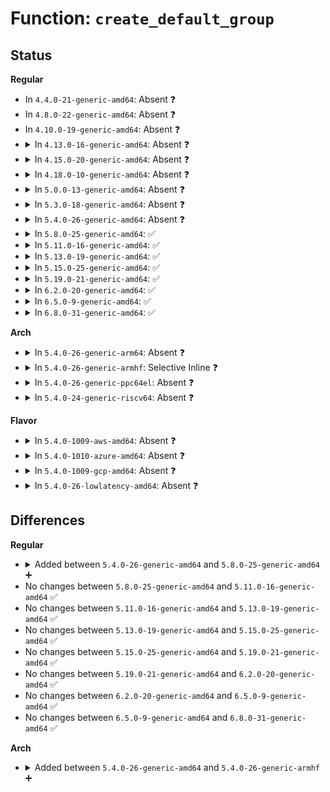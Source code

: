 # Function: <code>create_default_group</code>

## Status
<b>Regular</b>
<ul>
<li>
In <code>4.4.0-21-generic-amd64</code>: Absent ❓
</li>
<li>
In <code>4.8.0-22-generic-amd64</code>: Absent ❓
</li>
<li>
In <code>4.10.0-19-generic-amd64</code>: Absent ❓
</li>
<li>
<details>
<summary>In <code>4.13.0-16-generic-amd64</code>: Absent ❓</summary>

```json
{
  "name": "create_default_group",
  "collision_type": "Unique Static",
  "inline_type": "Selective",
  "funcs": [
    {
      "addr": 18446744071581861200,
      "name": "create_default_group",
      "external": false,
      "loc": "fs/configfs/dir.c:664",
      "file": "fs/configfs/dir.c",
      "inline": "not declared, inlined",
      "caller_inline": [],
      "caller_func": [
        "fs/configfs/dir.c:configfs_register_group"
      ]
    }
  ],
  "symbols": [
    {
      "addr": 18446744071581861200,
      "name": "create_default_group.isra.29",
      "section": ".text",
      "bind": "STB_LOCAL",
      "size": 143
    }
  ]
}
```
</details>
</li>
<li>
<details>
<summary>In <code>4.15.0-20-generic-amd64</code>: Absent ❓</summary>

```json
{
  "name": "create_default_group",
  "collision_type": "Unique Static",
  "inline_type": "Selective",
  "funcs": [
    {
      "addr": 18446744071582011088,
      "name": "create_default_group",
      "external": false,
      "loc": "fs/configfs/dir.c:664",
      "file": "fs/configfs/dir.c",
      "inline": "not declared, inlined",
      "caller_inline": [],
      "caller_func": [
        "fs/configfs/dir.c:configfs_register_group"
      ]
    }
  ],
  "symbols": [
    {
      "addr": 18446744071582011088,
      "name": "create_default_group.isra.29",
      "section": ".text",
      "bind": "STB_LOCAL",
      "size": 143
    }
  ]
}
```
</details>
</li>
<li>
<details>
<summary>In <code>4.18.0-10-generic-amd64</code>: Absent ❓</summary>

```json
{
  "name": "create_default_group",
  "collision_type": "Unique Static",
  "inline_type": "Selective",
  "funcs": [
    {
      "addr": 18446744071582199888,
      "name": "create_default_group",
      "external": false,
      "loc": "fs/configfs/dir.c:664",
      "file": "fs/configfs/dir.c",
      "inline": "not declared, inlined",
      "caller_inline": [],
      "caller_func": [
        "fs/configfs/dir.c:configfs_register_group"
      ]
    }
  ],
  "symbols": [
    {
      "addr": 18446744071582199888,
      "name": "create_default_group.isra.33",
      "section": ".text",
      "bind": "STB_LOCAL",
      "size": 143
    }
  ]
}
```
</details>
</li>
<li>
<details>
<summary>In <code>5.0.0-13-generic-amd64</code>: Absent ❓</summary>

```json
{
  "name": "create_default_group",
  "collision_type": "Unique Static",
  "inline_type": "Selective",
  "funcs": [
    {
      "addr": 18446744071582295104,
      "name": "create_default_group",
      "external": false,
      "loc": "fs/configfs/dir.c:664",
      "file": "fs/configfs/dir.c",
      "inline": "not declared, inlined",
      "caller_inline": [],
      "caller_func": [
        "fs/configfs/dir.c:configfs_register_group"
      ]
    }
  ],
  "symbols": [
    {
      "addr": 18446744071582295104,
      "name": "create_default_group.isra.33",
      "section": ".text",
      "bind": "STB_LOCAL",
      "size": 143
    }
  ]
}
```
</details>
</li>
<li>
<details>
<summary>In <code>5.3.0-18-generic-amd64</code>: Absent ❓</summary>

```json
{
  "name": "create_default_group",
  "collision_type": "Unique Static",
  "inline_type": "Selective",
  "funcs": [
    {
      "addr": 18446744071582460928,
      "name": "create_default_group",
      "external": false,
      "loc": "fs/configfs/dir.c:681",
      "file": "fs/configfs/dir.c",
      "inline": "not declared, inlined",
      "caller_inline": [],
      "caller_func": [
        "fs/configfs/dir.c:configfs_register_group"
      ]
    }
  ],
  "symbols": [
    {
      "addr": 18446744071582460928,
      "name": "create_default_group.isra.0",
      "section": ".text",
      "bind": "STB_LOCAL",
      "size": 151
    }
  ]
}
```
</details>
</li>
<li>
<details>
<summary>In <code>5.4.0-26-generic-amd64</code>: Absent ❓</summary>

```json
{
  "name": "create_default_group",
  "collision_type": "Unique Static",
  "inline_type": "Selective",
  "funcs": [
    {
      "addr": 18446744071582560256,
      "name": "create_default_group",
      "external": false,
      "loc": "fs/configfs/dir.c:676",
      "file": "fs/configfs/dir.c",
      "inline": "not declared, inlined",
      "caller_inline": [],
      "caller_func": [
        "fs/configfs/dir.c:configfs_register_group"
      ]
    }
  ],
  "symbols": [
    {
      "addr": 18446744071582560256,
      "name": "create_default_group.isra.0",
      "section": ".text",
      "bind": "STB_LOCAL",
      "size": 151
    }
  ]
}
```
</details>
</li>
<li>
<details>
<summary>In <code>5.8.0-25-generic-amd64</code>: ✅</summary>

```c
int create_default_group(struct config_group * parent_group, struct config_group * group, struct configfs_fragment * frag)
```

```json
{
  "name": "create_default_group",
  "collision_type": "Unique Static",
  "inline_type": "No",
  "funcs": [
    {
      "addr": 18446744071582867360,
      "name": "create_default_group",
      "external": false,
      "loc": "fs/configfs/dir.c:676",
      "file": "fs/configfs/dir.c",
      "inline": "seen, unknown",
      "caller_inline": [],
      "caller_func": [
        "fs/configfs/dir.c:configfs_register_group"
      ]
    }
  ],
  "symbols": [
    {
      "addr": 18446744071582867360,
      "name": "create_default_group",
      "section": ".text",
      "bind": "STB_LOCAL",
      "size": 210
    }
  ]
}
```
</details>
</li>
<li>
<details>
<summary>In <code>5.11.0-16-generic-amd64</code>: ✅</summary>

```c
int create_default_group(struct config_group * parent_group, struct config_group * group, struct configfs_fragment * frag)
```

```json
{
  "name": "create_default_group",
  "collision_type": "Unique Static",
  "inline_type": "No",
  "funcs": [
    {
      "addr": 18446744071582940272,
      "name": "create_default_group",
      "external": false,
      "loc": "fs/configfs/dir.c:677",
      "file": "fs/configfs/dir.c",
      "inline": "seen, unknown",
      "caller_inline": [],
      "caller_func": [
        "fs/configfs/dir.c:configfs_register_group"
      ]
    }
  ],
  "symbols": [
    {
      "addr": 18446744071582940272,
      "name": "create_default_group",
      "section": ".text",
      "bind": "STB_LOCAL",
      "size": 210
    }
  ]
}
```
</details>
</li>
<li>
<details>
<summary>In <code>5.13.0-19-generic-amd64</code>: ✅</summary>

```c
int create_default_group(struct config_group * parent_group, struct config_group * group, struct configfs_fragment * frag)
```

```json
{
  "name": "create_default_group",
  "collision_type": "Unique Static",
  "inline_type": "No",
  "funcs": [
    {
      "addr": 18446744071582970176,
      "name": "create_default_group",
      "external": false,
      "loc": "fs/configfs/dir.c:675",
      "file": "fs/configfs/dir.c",
      "inline": "seen, unknown",
      "caller_inline": [],
      "caller_func": [
        "fs/configfs/dir.c:configfs_register_group"
      ]
    }
  ],
  "symbols": [
    {
      "addr": 18446744071582970176,
      "name": "create_default_group",
      "section": ".text",
      "bind": "STB_LOCAL",
      "size": 155
    }
  ]
}
```
</details>
</li>
<li>
<details>
<summary>In <code>5.15.0-25-generic-amd64</code>: ✅</summary>

```c
int create_default_group(struct config_group * parent_group, struct config_group * group, struct configfs_fragment * frag)
```

```json
{
  "name": "create_default_group",
  "collision_type": "Unique Static",
  "inline_type": "No",
  "funcs": [
    {
      "addr": 18446744071583305776,
      "name": "create_default_group",
      "external": false,
      "loc": "fs/configfs/dir.c:658",
      "file": "fs/configfs/dir.c",
      "inline": "seen, unknown",
      "caller_inline": [],
      "caller_func": [
        "fs/configfs/dir.c:configfs_register_group"
      ]
    }
  ],
  "symbols": [
    {
      "addr": 18446744071583305776,
      "name": "create_default_group",
      "section": ".text",
      "bind": "STB_LOCAL",
      "size": 155
    }
  ]
}
```
</details>
</li>
<li>
<details>
<summary>In <code>5.19.0-21-generic-amd64</code>: ✅</summary>

```c
int create_default_group(struct config_group * parent_group, struct config_group * group, struct configfs_fragment * frag)
```

```json
{
  "name": "create_default_group",
  "collision_type": "Unique Static",
  "inline_type": "No",
  "funcs": [
    {
      "addr": 18446744071583812528,
      "name": "create_default_group",
      "external": false,
      "loc": "fs/configfs/dir.c:658",
      "file": "fs/configfs/dir.c",
      "inline": "seen, unknown",
      "caller_inline": [],
      "caller_func": [
        "fs/configfs/dir.c:configfs_register_group"
      ]
    }
  ],
  "symbols": [
    {
      "addr": 18446744071583812528,
      "name": "create_default_group",
      "section": ".text",
      "bind": "STB_LOCAL",
      "size": 174
    }
  ]
}
```
</details>
</li>
<li>
<details>
<summary>In <code>6.2.0-20-generic-amd64</code>: ✅</summary>

```c
int create_default_group(struct config_group * parent_group, struct config_group * group, struct configfs_fragment * frag)
```

```json
{
  "name": "create_default_group",
  "collision_type": "Unique Static",
  "inline_type": "No",
  "funcs": [
    {
      "addr": 18446744071584433952,
      "name": "create_default_group",
      "external": false,
      "loc": "fs/configfs/dir.c:660",
      "file": "fs/configfs/dir.c",
      "inline": "seen, unknown",
      "caller_inline": [],
      "caller_func": [
        "fs/configfs/dir.c:configfs_register_group"
      ]
    }
  ],
  "symbols": [
    {
      "addr": 18446744071584433952,
      "name": "create_default_group",
      "section": ".text",
      "bind": "STB_LOCAL",
      "size": 174
    }
  ]
}
```
</details>
</li>
<li>
<details>
<summary>In <code>6.5.0-9-generic-amd64</code>: ✅</summary>

```c
int create_default_group(struct config_group * parent_group, struct config_group * group, struct configfs_fragment * frag)
```

```json
{
  "name": "create_default_group",
  "collision_type": "Unique Static",
  "inline_type": "No",
  "funcs": [
    {
      "addr": 18446744071584662688,
      "name": "create_default_group",
      "external": false,
      "loc": "fs/configfs/dir.c:660",
      "file": "fs/configfs/dir.c",
      "inline": "seen, unknown",
      "caller_inline": [],
      "caller_func": [
        "fs/configfs/dir.c:configfs_register_group"
      ]
    }
  ],
  "symbols": [
    {
      "addr": 18446744071584662688,
      "name": "create_default_group",
      "section": ".text",
      "bind": "STB_LOCAL",
      "size": 174
    }
  ]
}
```
</details>
</li>
<li>
<details>
<summary>In <code>6.8.0-31-generic-amd64</code>: ✅</summary>

```c
int create_default_group(struct config_group * parent_group, struct config_group * group, struct configfs_fragment * frag)
```

```json
{
  "name": "create_default_group",
  "collision_type": "Unique Static",
  "inline_type": "No",
  "funcs": [
    {
      "addr": 18446744071584895376,
      "name": "create_default_group",
      "external": false,
      "loc": "fs/configfs/dir.c:660",
      "file": "fs/configfs/dir.c",
      "inline": "seen, unknown",
      "caller_inline": [],
      "caller_func": [
        "fs/configfs/dir.c:configfs_register_group"
      ]
    }
  ],
  "symbols": [
    {
      "addr": 18446744071584895376,
      "name": "create_default_group",
      "section": ".text",
      "bind": "STB_LOCAL",
      "size": 177
    }
  ]
}
```
</details>
</li>
</ul>
<b>Arch</b>
<ul>
<li>
<details>
<summary>In <code>5.4.0-26-generic-arm64</code>: Absent ❓</summary>

```json
{
  "name": "create_default_group",
  "collision_type": "Unique Static",
  "inline_type": "Selective",
  "funcs": [
    {
      "addr": 18446603336494203032,
      "name": "create_default_group",
      "external": false,
      "loc": "fs/configfs/dir.c:676",
      "file": "fs/configfs/dir.c",
      "inline": "not declared, inlined",
      "caller_inline": [],
      "caller_func": [
        "fs/configfs/dir.c:configfs_register_group"
      ]
    }
  ],
  "symbols": [
    {
      "addr": 18446603336494203032,
      "name": "create_default_group.isra.0",
      "section": ".text",
      "bind": "STB_LOCAL",
      "size": 196
    }
  ]
}
```
</details>
</li>
<li>
<details>
<summary>In <code>5.4.0-26-generic-armhf</code>: Selective Inline ❓</summary>

```c
int create_default_group(struct config_group * parent_group, struct config_group * group, struct configfs_fragment * frag)
```

```json
{
  "name": "create_default_group",
  "collision_type": "Unique Static",
  "inline_type": "Selective",
  "funcs": [
    {
      "addr": 3227636416,
      "name": "create_default_group",
      "external": false,
      "loc": "fs/configfs/dir.c:676",
      "file": "fs/configfs/dir.c",
      "inline": "not declared, inlined",
      "caller_inline": [],
      "caller_func": [
        "fs/configfs/dir.c:configfs_register_group"
      ]
    }
  ],
  "symbols": [
    {
      "addr": 3227636416,
      "name": "create_default_group",
      "section": ".text",
      "bind": "STB_LOCAL",
      "size": 172
    }
  ]
}
```
</details>
</li>
<li>
<details>
<summary>In <code>5.4.0-26-generic-ppc64el</code>: Absent ❓</summary>

```json
{
  "name": "create_default_group",
  "collision_type": "Unique Static",
  "inline_type": "Selective",
  "funcs": [
    {
      "addr": 13835058055287896064,
      "name": "create_default_group",
      "external": false,
      "loc": "fs/configfs/dir.c:676",
      "file": "fs/configfs/dir.c",
      "inline": "not declared, inlined",
      "caller_inline": [],
      "caller_func": [
        "fs/configfs/dir.c:configfs_register_group"
      ]
    }
  ],
  "symbols": [
    {
      "addr": 13835058055287896064,
      "name": "create_default_group.isra.0",
      "section": ".text",
      "bind": "STB_LOCAL",
      "size": 248
    }
  ]
}
```
</details>
</li>
<li>
<details>
<summary>In <code>5.4.0-24-generic-riscv64</code>: Absent ❓</summary>

```json
{
  "name": "create_default_group",
  "collision_type": "Unique Static",
  "inline_type": "Selective",
  "funcs": [
    {
      "addr": 18446743936273663154,
      "name": "create_default_group",
      "external": false,
      "loc": "fs/configfs/dir.c:676",
      "file": "fs/configfs/dir.c",
      "inline": "not declared, inlined",
      "caller_inline": [],
      "caller_func": [
        "fs/configfs/dir.c:configfs_register_group"
      ]
    }
  ],
  "symbols": [
    {
      "addr": 18446743936273663154,
      "name": "create_default_group.isra.0",
      "section": ".text",
      "bind": "STB_LOCAL",
      "size": 160
    }
  ]
}
```
</details>
</li>
</ul>
<b>Flavor</b>
<ul>
<li>
<details>
<summary>In <code>5.4.0-1009-aws-amd64</code>: Absent ❓</summary>

```json
{
  "name": "create_default_group",
  "collision_type": "Unique Static",
  "inline_type": "Selective",
  "funcs": [
    {
      "addr": 18446744071582528992,
      "name": "create_default_group",
      "external": false,
      "loc": "fs/configfs/dir.c:676",
      "file": "fs/configfs/dir.c",
      "inline": "not declared, inlined",
      "caller_inline": [],
      "caller_func": [
        "fs/configfs/dir.c:configfs_register_group"
      ]
    }
  ],
  "symbols": [
    {
      "addr": 18446744071582528992,
      "name": "create_default_group.isra.0",
      "section": ".text",
      "bind": "STB_LOCAL",
      "size": 151
    }
  ]
}
```
</details>
</li>
<li>
<details>
<summary>In <code>5.4.0-1010-azure-amd64</code>: Absent ❓</summary>

```json
{
  "name": "create_default_group",
  "collision_type": "Unique Static",
  "inline_type": "Selective",
  "funcs": [
    {
      "addr": 18446744071582466160,
      "name": "create_default_group",
      "external": false,
      "loc": "fs/configfs/dir.c:676",
      "file": "fs/configfs/dir.c",
      "inline": "not declared, inlined",
      "caller_inline": [],
      "caller_func": [
        "fs/configfs/dir.c:configfs_register_group"
      ]
    }
  ],
  "symbols": [
    {
      "addr": 18446744071582466160,
      "name": "create_default_group.isra.0",
      "section": ".text",
      "bind": "STB_LOCAL",
      "size": 151
    }
  ]
}
```
</details>
</li>
<li>
<details>
<summary>In <code>5.4.0-1009-gcp-amd64</code>: Absent ❓</summary>

```json
{
  "name": "create_default_group",
  "collision_type": "Unique Static",
  "inline_type": "Selective",
  "funcs": [
    {
      "addr": 18446744071582519472,
      "name": "create_default_group",
      "external": false,
      "loc": "fs/configfs/dir.c:676",
      "file": "fs/configfs/dir.c",
      "inline": "not declared, inlined",
      "caller_inline": [],
      "caller_func": [
        "fs/configfs/dir.c:configfs_register_group"
      ]
    }
  ],
  "symbols": [
    {
      "addr": 18446744071582519472,
      "name": "create_default_group.isra.0",
      "section": ".text",
      "bind": "STB_LOCAL",
      "size": 151
    }
  ]
}
```
</details>
</li>
<li>
<details>
<summary>In <code>5.4.0-26-lowlatency-amd64</code>: Absent ❓</summary>

```json
{
  "name": "create_default_group",
  "collision_type": "Unique Static",
  "inline_type": "Selective",
  "funcs": [
    {
      "addr": 18446744071582600048,
      "name": "create_default_group",
      "external": false,
      "loc": "fs/configfs/dir.c:676",
      "file": "fs/configfs/dir.c",
      "inline": "not declared, inlined",
      "caller_inline": [],
      "caller_func": [
        "fs/configfs/dir.c:configfs_register_group"
      ]
    }
  ],
  "symbols": [
    {
      "addr": 18446744071582600048,
      "name": "create_default_group.isra.0",
      "section": ".text",
      "bind": "STB_LOCAL",
      "size": 151
    }
  ]
}
```
</details>
</li>
</ul>

## Differences
<b>Regular</b>
<ul>
<li>
<details>
<summary>Added between <code>5.4.0-26-generic-amd64</code> and <code>5.8.0-25-generic-amd64</code> ➕</summary>

```c
int create_default_group(struct config_group * parent_group, struct config_group * group, struct configfs_fragment * frag)
```
</details>
</li>
<li>
No changes between <code>5.8.0-25-generic-amd64</code> and <code>5.11.0-16-generic-amd64</code> ✅
</li>
<li>
No changes between <code>5.11.0-16-generic-amd64</code> and <code>5.13.0-19-generic-amd64</code> ✅
</li>
<li>
No changes between <code>5.13.0-19-generic-amd64</code> and <code>5.15.0-25-generic-amd64</code> ✅
</li>
<li>
No changes between <code>5.15.0-25-generic-amd64</code> and <code>5.19.0-21-generic-amd64</code> ✅
</li>
<li>
No changes between <code>5.19.0-21-generic-amd64</code> and <code>6.2.0-20-generic-amd64</code> ✅
</li>
<li>
No changes between <code>6.2.0-20-generic-amd64</code> and <code>6.5.0-9-generic-amd64</code> ✅
</li>
<li>
No changes between <code>6.5.0-9-generic-amd64</code> and <code>6.8.0-31-generic-amd64</code> ✅
</li>
</ul>
<b>Arch</b>
<ul>
<li>
<details>
<summary>Added between <code>5.4.0-26-generic-amd64</code> and <code>5.4.0-26-generic-armhf</code> ➕</summary>

```c
int create_default_group(struct config_group * parent_group, struct config_group * group, struct configfs_fragment * frag)
```
</details>
</li>
</ul>
